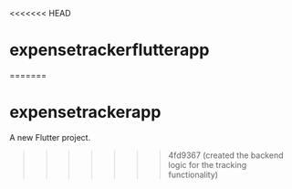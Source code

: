 <<<<<<< HEAD
# expensetrackerflutterapp
=======
# expensetrackerapp

A new Flutter project.
>>>>>>> 4fd9367 (created the backend logic for the tracking functionality)
